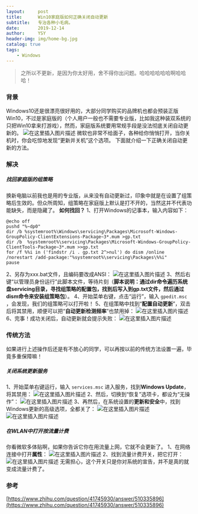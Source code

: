 ```yaml
---
layout:     post
title:      Win10家庭版如何正确关闭自动更新
subtitle:   专治各种小毛病。
date:       2019-12-14
author:     YSY
header-img: img/home-bg.jpg
catalog: true
tags:
    - Windows
---
```


> 之所以不更新，是因为你太好用，舍不得你出问题。哈哈哈哈哈哈啊哈哈哈！

### 背景
Windows10还是很漂亮很好用的，大部分同学购买的品牌机也都会预装正版Win10，不过是家庭版的（个人用户一般也不需要专业版，比如我这种装双系统的只把Win10拿来打游戏），然而，家庭版系统要用常规手段是没法彻底关闭自动更新的。
![在这里插入图片描述](https://imgconvert.csdnimg.cn/aHR0cHM6Ly90aW1nc2EuYmFpZHUuY29tL3RpbWc_aW1hZ2UmcXVhbGl0eT04MCZzaXplPWI5OTk5XzEwMDAwJnNlYz0xNTc2MzM0NzM1ODAxJmRpPTdhNTA2OWZiZGEyZWIzZjE0YzZkZGZlY2QxZDVkNzliJmltZ3R5cGU9MCZzcmM9aHR0cDovL3d3dy5wYy1mbHkuY29tL3VwbG9hZHMvYWxsaW1nLzE2MDYwNy8wWjMxMU0wM18xLmpwZw?x-oss-process=image/format,png)
微软也非常不给面子，各种给你悄悄打开，当你关机时，你会吃惊地发现“更新并关机”这个选项。
下面就介绍一下正确关闭自动更新的方法。

### 解决
##### 找回家庭版的组策略
换新电脑以前我也是用的专业版，从来没有自动更新过，印象中就是在设置了组策略后生效的。但众所周知，组策略在家庭版上默认是打不开的，当然这并不代表功能缺失，而是隐藏了。
**如何找回？**
1、打开Windows的记事本，输入内容如下：

```
@echo off
pushd "%~dp0"
dir /b %systemroot%\Windows\servicing\Packages\Microsoft-Windows-GroupPolicy-ClientExtensions-Package~3*.mum >gp.txt
dir /b  %systemroot%\servicing\Packages\Microsoft-Windows-GroupPolicy-ClientTools-Package~3*.mum >>gp.txt
for /f %%i in ('findstr /i . gp.txt 2^>nul') do dism /online /norestart /add-package:"%systemroot%\servicing\Packages\%%i"
pause
```
2、另存为xxx.bat文件，且编码要改成ANSI：
![在这里插入图片描述](https://img-blog.csdnimg.cn/20191214200221376.png?x-oss-process=image/watermark,type_ZmFuZ3poZW5naGVpdGk,shadow_10,text_aHR0cHM6Ly9ibG9nLmNzZG4ubmV0L3lzeTk1MDgwMw==,size_16,color_FFFFFF,t_70)
3、然后右键“以管理员身份运行”此脚本文件，等待片刻（**脚本说明：通过dir命令遍历系统盘servicing目录，寻找组策略的配置包，找到后写入到gp.txt文件，然后通过dism命令来安装组策略包**）。
4、开始菜单右键，点击“运行”，输入 `gpedit.msc` ，会发现，我们的组策略可以打开啦！
5、在组策略中找到“**配置自动更新**”，双击后将其禁用，顺便可以把“**自动更新检测频率**”也禁用掉：
![在这里插入图片描述](https://img-blog.csdnimg.cn/20191214200612183.png?x-oss-process=image/watermark,type_ZmFuZ3poZW5naGVpdGk,shadow_10,text_aHR0cHM6Ly9ibG9nLmNzZG4ubmV0L3lzeTk1MDgwMw==,size_16,color_FFFFFF,t_70)
6、完事！成功关闭后，自动更新就会提示失败：
![在这里插入图片描述](https://img-blog.csdnimg.cn/20191214201353940.png?x-oss-process=image/watermark,type_ZmFuZ3poZW5naGVpdGk,shadow_10,text_aHR0cHM6Ly9ibG9nLmNzZG4ubmV0L3lzeTk1MDgwMw==,size_16,color_FFFFFF,t_70)

### 传统方法
如果进行上述操作后还是有不放心的同学，可以再按以前的传统方法设置一遍，毕竟多重保障嘛！
##### 关闭系统更新服务
1、开始菜单右键运行，输入 `services.msc` 进入服务，找到**Windows Update**，将其禁用：
![在这里插入图片描述](https://img-blog.csdnimg.cn/20191214201124416.png?x-oss-process=image/watermark,type_ZmFuZ3poZW5naGVpdGk,shadow_10,text_aHR0cHM6Ly9ibG9nLmNzZG4ubmV0L3lzeTk1MDgwMw==,size_16,color_FFFFFF,t_70)
2、然后，切换到“恢复”选项卡，都设为“无操作”：
![在这里插入图片描述](https://img-blog.csdnimg.cn/20191214201211600.png?x-oss-process=image/watermark,type_ZmFuZ3poZW5naGVpdGk,shadow_10,text_aHR0cHM6Ly9ibG9nLmNzZG4ubmV0L3lzeTk1MDgwMw==,size_16,color_FFFFFF,t_70)
3、再然后，在系统设置的**更新和安全**中，找到Windows更新的高级选项，全都关了：
![在这里插入图片描述](https://img-blog.csdnimg.cn/20191214201452659.png?x-oss-process=image/watermark,type_ZmFuZ3poZW5naGVpdGk,shadow_10,text_aHR0cHM6Ly9ibG9nLmNzZG4ubmV0L3lzeTk1MDgwMw==,size_16,color_FFFFFF,t_70)
![在这里插入图片描述](https://img-blog.csdnimg.cn/2019121420154740.png?x-oss-process=image/watermark,type_ZmFuZ3poZW5naGVpdGk,shadow_10,text_aHR0cHM6Ly9ibG9nLmNzZG4ubmV0L3lzeTk1MDgwMw==,size_16,color_FFFFFF,t_70)
##### 在WLAN中打开按流量计费
你看微软多体贴啊，如果你告诉它你在用流量上网，它就不会更新了。
1、在网络连接中打开**属性**：
![在这里插入图片描述](https://img-blog.csdnimg.cn/20191214201845246.png?x-oss-process=image/watermark,type_ZmFuZ3poZW5naGVpdGk,shadow_10,text_aHR0cHM6Ly9ibG9nLmNzZG4ubmV0L3lzeTk1MDgwMw==,size_16,color_FFFFFF,t_70)
2、找到流量计费开关，把它打开：
![在这里插入图片描述](https://img-blog.csdnimg.cn/2019121420193537.png?x-oss-process=image/watermark,type_ZmFuZ3poZW5naGVpdGk,shadow_10,text_aHR0cHM6Ly9ibG9nLmNzZG4ubmV0L3lzeTk1MDgwMw==,size_16,color_FFFFFF,t_70)
无需担心，这个开关只是你对系统的宣告，并不是真的就变成流量计费了。

### 参考
[https://www.zhihu.com/question/41745930/answer/510335896](https://www.zhihu.com/question/41745930/answer/510335896)
